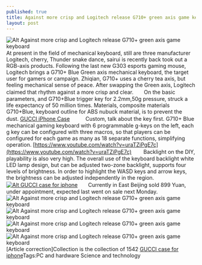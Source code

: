 ```yaml
---
published: true
title: Against more crisp and Logitech release G710+ green axis game keyboard
layout: post
---
```

![Alt Against more crisp and Logitech release G710+ green axis game keyboard](https://c2.staticflickr.com/2/1563/25595091963_b00938efe8_z.jpg)　　At present in the field of mechanical keyboard, still are three manufacturer Logitech, cherry, Thunder snake dance, sairui is recently back took out a RGB-axis products. Following the last new G303 esports gaming mouse, Logitech brings a G710+ Blue Green axis mechanical keyboard, the target user for gamers or campaign. Zhiqian, G710+ uses a cherry tea axis, but feeling mechanical sense of peace. After swapping the Green axis, Logitech claimed that rhythm against a more crisp and clear.　　On the basic parameters, and G710+Blue trigger key for 2.2mm,50g pressure, struck a life expectancy of 50 million times. Materials, composite materials G710+Blue, keyboard outline for ABS nubuck material, is to prevent the dust. [GUCCI iPhone Case](https://medium.com/@nixcase/freescale-to-build-self-driving-cars-of-a-heart-60a50cdff749#.p23wkd9gw)　　　Custom, talk about the key first. G710+ Blue mechanical gaming keyboard with 6 programmable g-keys on the left, each g key can be configured with three macros, so that players can be configured for each game as many as 18 separate functions, simplifying operation. [https://www.youtube.com/watch?v=uraTZiPgE7c](https://www.youtube.com/watch?v=uraTZiPgE7c) 　　Backlight on the DIY, playability is also very high. The overall use of the keyboard backlight white LED lamp design, but can be adjusted two-zone backlight, supports four levels of brightness. In order to highlight the WASD keys and arrow keys, the brightness can be adjusted independently in the region.[![Alt GUCCI case for iphone](http://www.awacase.com/images/large/i6plus/gucci_i6case_i6p253_lrg.jpg)](http://www.awacase.com/gucci-iphone-6-plus-case-cover-with-golden-frame-black-p-10094.html)　　Currently in East Beijing sold 899 Yuan, under appointment, expected last went on sale next Monday.![Alt Against more crisp and Logitech release G710+ green axis game keyboard](https://c2.staticflickr.com/2/1454/26105309582_5689464173_b.jpg)![Alt Against more crisp and Logitech release G710+ green axis game keyboard](https://c2.staticflickr.com/2/1531/25593023854_b428c84928_z.jpg)![Alt Against more crisp and Logitech release G710+ green axis game keyboard](https://c2.staticflickr.com/2/1471/26171855276_8b959847d4_z.jpg)![Alt Against more crisp and Logitech release G710+ green axis game keyboard](https://c2.staticflickr.com/2/1711/26105325622_3b41b1e108_z.jpg)[Article correction]Collection is the collection of 1542 [GUCCI case for iphone](http://www.awacase.com/gucci-iphone-6-plus-case-cover-with-golden-frame-black-p-10094.html)Tags:PC and hardware Science and technology